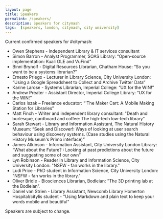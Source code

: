 ```yaml
---
layout: page
title: Speakers
permalink: /speakers/
description: Speakers for citymash
tags:  [speakers, london, citymash, city university]
---
```


Current confirmed speakers for \#citymash:

* Owen Stephens - Independent Library & IT services consultant
* Simon Barron - Analyst Programmer, SOAS Library: “Open-source implementation: Kuali OLE and VuFind”
* Binni Brynolf - Digital Resources Librarian, Chatham House: “So you want to be a systems librarian?”
* Ernesto Priego - Lecturer in Library Science, City University London: “Using a Google Spreadsheet to Collect and Archive Twitter Data”
* Karine Larose - Systems Librarian, Imperial College: “UX for the WIN!”
* Andrew Preater - Assistant Director, Imperial College Library: “UX for the WIN!”
* Carlos Iszak – Freelance educator: “'The Maker Cart: A Mobile Making Station for Libraries”
* Matt Finch – Writer and independent library consultant: "Death and burlesque, cardboard and coffee: The high-tech low-tech library"
* Sarah Stewart - Library and Information Assistant, The Natural History Museum: “Seek and Discover!: Ways of looking at user search behaviour using discovery systems. (Case studies using the Natural History Museum's Primo interface)”
* James Atkinson - Information Assistant, City University London Library: “What about the Future? : Looking at past predictions about the future and suggesting some of our own”
* Lyn Robinson - Reader in Library and Information Science, City University London: "NSFW - fan works in the library."
* Ludi Price - PhD student in Information Science, City University London: "NSFW - fan works in the library."
* Oliver Bridle - Biosciences Librarian, Bodleian: "The 3D printing lab at the Bodleian".
* Daniel van Strien - Library Assistant, Newcomb Library Homerton Hospital/citylis student - "Using Markdown and plain text to keep your words mobile and beautiful"

Speakers are subject to change.
